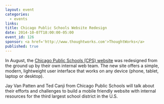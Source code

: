 ```yaml
---
layout: event
categories: 
  - events
links:
title: Chicago Public Schools Website Redesign
date: 2014-10-07T18:00:00-05:00
event_id: 126
sponsor: <a href='http://www.thoughtworks.com'>ThoughtWorks</a>
published: true
---
```


In August, the [Chicago Public Schools (CPS) website](http://www.cps.edu/) was redesigned from the ground up by their own internal web team. The new site offers a simple, modern, lightweight user interface that works on any device (phone, tablet, laptop or desktop). 

Jay Van Patten and Ted Canji from Chicago Public Schools will talk about their efforts and challenges to build a mobile friendly website with internal resources for the third largest school district in the U.S.  